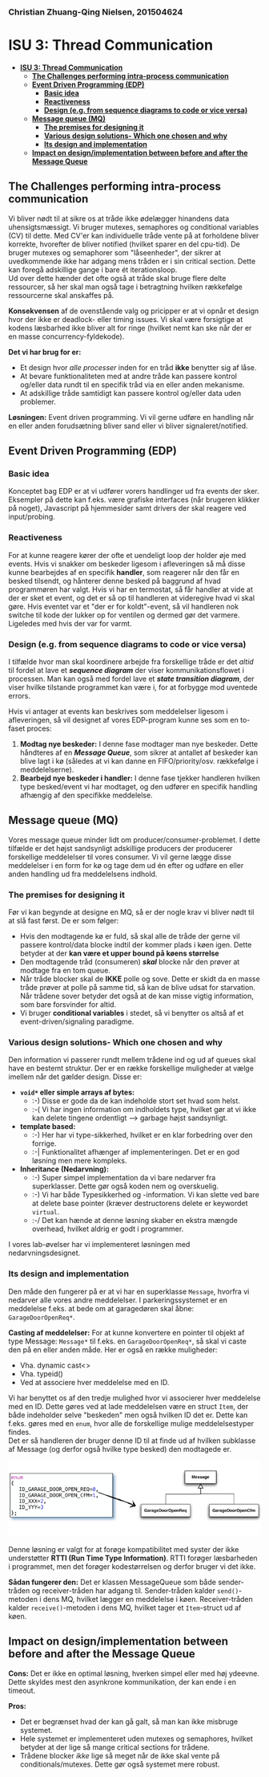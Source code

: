 ### Christian Zhuang-Qing Nielsen, 201504624
# **ISU 3: Thread Communication**
- [**ISU 3: Thread Communication**](#isu-3-thread-communication)
    - [**The Challenges performing intra-process communication**](#the-challenges-performing-intra-process-communication)
    - [**Event Driven Programming (EDP)**](#event-driven-programming-edp)
        - [**Basic idea**](#basic-idea)
        - [**Reactiveness**](#reactiveness)
        - [**Design (e.g. from sequence diagrams to code or vice versa)**](#design-eg-from-sequence-diagrams-to-code-or-vice-versa)
    - [**Message queue (MQ)**](#message-queue-mq)
        - [**The premises for designing it**](#the-premises-for-designing-it)
        - [**Various design solutions- Which one chosen and why**](#various-design-solutions--which-one-chosen-and-why)
        - [**Its design and implementation**](#its-design-and-implementation)
    - [**Impact on design/implementation between before and after the Message Queue**](#impact-on-designimplementation-between-before-and-after-the-message-queue)
## **The Challenges performing intra-process communication**
Vi bliver nødt til at sikre os at tråde ikke ødelægger hinandens data uhensigtsmæssigt. Vi bruger mutexes, semaphores og conditional variables (CV) til dette. Med CV'er kan individuelle tråde vente på at forholdene bliver korrekte, hvorefter de bliver notified (hvilket sparer en del cpu-tid). De bruger mutexes og semaphorer som "låseenheder", der sikrer at uvedkommende ikke har adgang mens tråden er i sin critical section. Dette kan foregå adskillige gange i bare ét iterationsloop. <br>
Ud over dette hænder det ofte også at tråde skal bruge flere delte ressourcer, så her skal man også tage i betragtning hvilken rækkefølge ressourcerne skal anskaffes på.

**Konsekvensen** af de ovenstående valg og pricipper er at vi opnår et design hvor der ikke er deadlock- eller timing issues. Vi skal være forsigtige at kodens læsbarhed ikke bliver alt for ringe (hvilket nemt kan ske når der er en masse concurrency-fyldekode).

**Det vi har brug for er:** 
- Et design hvor _alle processer_ inden for en tråd **ikke** benytter sig af låse. 
- At bevare funktionaliteten med at andre tråde kan passere kontrol og/eller data rundt til en specifik tråd via en eller anden mekanisme. 
- At adskillige tråde samtidigt kan passere kontrol og/eller data uden problemer. 

**Løsningen:**
Event driven programming. Vi vil gerne udføre en handling når en eller anden forudsætning bliver sand eller vi bliver signaleret/notified.
## **Event Driven Programming (EDP)**
### **Basic idea**
Konceptet bag EDP er at vi udfører vorers handlinger ud fra events der sker. Eksempler på dette kan f.eks. være grafiske interfaces (når brugeren klikker på noget), Javascript på hjemmesider samt drivers der skal reagere ved input/probing.
### **Reactiveness**
For at kunne reagere kører der ofte et uendeligt loop der holder øje med events. Hvis vi snakker om beskeder ligesom i afleveringen så må disse kunne bearbejdes af en specifik **handler**, som reagerer når den får en besked tilsendt, og hånterer denne besked på baggrund af hvad programmøren har valgt. Hvis vi har en termostat, så får handler at vide at der er sket et event, og det er så op til handleren at videregive hvad vi skal gøre. Hvis eventet var et "der er for koldt"-event, så vil handleren nok switche til kode der lukker op for ventilen og dermed gør det varmere. Ligeledes med hvis der var for varmt.
### **Design (e.g. from sequence diagrams to code or vice versa)**
I tilfælde hvor man skal koordinere arbejde fra forskellige tråde er det _altid_ til fordel at lave et **_sequence diagram_** der viser kommunikationsflowet i processen. Man kan også med fordel lave et **_state transition diagram_**, der viser hvilke tilstande programmet kan være i, for at forbygge mod uventede errors.

Hvis vi antager at events kan beskrives som meddelelser ligesom i afleveringen, så vil designet af vores EDP-program kunne ses som en to-faset proces:

1. **Modtag nye beskeder:** I denne fase modtager man nye beskeder. Dette håndteres af en **_Message Queue_**, som sikrer at antallet af beskeder kan blive lagt i kø (således at vi kan danne en FIFO/priority/osv. rækkefølge i meddelelserne).
2. **Bearbejd nye beskeder i handler:** I denne fase tjekker handleren hvilken type besked/event vi har modtaget, og den udfører en specifik handling afhængig af den specifikke meddelelse.

## **Message queue (MQ)**
Vores message queue minder lidt om producer/consumer-problemet. I dette tilfælde er det højst sandsynligt adskillige producers der producerer forskellige meddelelser til vores consumer. Vi vil gerne lægge disse meddelelser i en form for kø og tage dem ud én efter og udføre en eller anden handling ud fra meddelelsens indhold. 
### **The premises for designing it**
Før vi kan begynde at designe en MQ, så er der nogle krav vi bliver nødt til at slå fast først. De er som følger:
- Hvis den modtagende kø er fuld, så skal alle de tråde der gerne vil passere kontrol/data blocke indtil der kommer plads i køen igen. Dette betyder at der **kan være et upper bound på køens størrelse**
- Den modtagende tråd (consumeren) **_skal_** blocke når den prøver at modtage fra en tom queue.
- Når tråde blocker skal de **IKKE** polle og sove. Dette er skidt da en masse tråde prøver at polle på samme tid, så kan de blive udsat for starvation. Når trådene sover betyder det også at de kan misse vigtig information, som bare forsvinder for altid.
- Vi bruger **conditional variables** i stedet, så vi benytter os altså af et event-driven/signaling paradigme.
### **Various design solutions- Which one chosen and why**
Den information vi passerer rundt mellem trådene ind og ud af queues skal have en bestemt struktur. Der er en række forskellige muligheder at vælge imellem når det gælder design. Disse er:
- **`void*` eller simple arrays af bytes:**
    + :-) Disse er gode da de kan indeholde stort set hvad som helst.
    + :-( Vi har ingen information om indholdets type, hvilket gør at vi ikke kan delete tingene ordentligt --> garbage højst sandsynligt.
- **template based:**
    + :-) Her har vi type-sikkerhed, hvilket er en klar forbedring over den forrige.
    + :-| Funktionalitet afhænger af implementeringen. Det er en god løsning men mere kompleks.
- **Inheritance (Nedarvning):**
    + :-) Super simpel implementation da vi bare nedarver fra superklasser. Dette gør også koden nem og overskuelig.
    + :-) Vi har både Typesikkerhed og -information. Vi kan slette ved bare at delete base pointer (kræver destructorens delete er keywordet `virtual`.
    + :-/ Det kan hænde at denne løsning skaber en ekstra mængde overhead, hvilket aldrig er godt i programmer.

I vores lab-øvelser har vi implementeret løsningen med nedarvningsdesignet.
### **Its design and implementation**
Den måde den fungerer på er at vi har en superklasse `Message`, hvorfra vi nedarver alle vores andre meddelelser. I parkeringssystemet  er en meddelelse f.eks. at bede om at garagedøren skal åbne: `GarageDoorOpenReq*`.

**Casting af meddelelser:** For at kunne konvertere en pointer til objekt af type Message: `Message*` til f.eks. en `GarageDoorOpenReq*`, så skal vi caste den på en eller anden måde. Her er også en række muligheder:
- Vha. dynamic cast<>
- Vha. typeid()
- Ved at associere hver meddelelse med en ID.

Vi har benyttet os af den tredje mulighed hvor vi associerer hver meddelelse med en ID. Dette gøres ved at lade meddelelsen være en struct `Item`, der både indeholder selve "beskeden" men også hvilken ID det er. Dette kan f.eks. gøres med en `enum`, hvor alle de forskellige mulige meddelelsestyper findes. <br>
Det er så handleren der bruger denne ID til at finde ud af hvilken subklasse af Message (og derfor også hvilke type besked) den modtagede er.

<img src='./billeder/3_1.png'>

Denne løsning er valgt for at forøge kompatibilitet med syster der ikke understøtter **RTTI (Run Time Type Information)**. RTTI forøger læsbarheden i programmet, men det forøger kodestørrelsen og derfor bruger vi det ikke.

**Sådan fungerer den:**
Det er klassen MessageQueue som både sender-tråden og receiver-tråden har adgang til. Sender-tråden kalder `send()`-metoden i dens MQ, hvilket lægger en meddelelse i køen. Receiver-tråden kalder `receive()`-metoden i dens MQ, hvilket tager et `Item`-struct ud af køen.

## **Impact on design/implementation between before and after the Message Queue**
**Cons:** Det er ikke en optimal løsning, hverken simpel eller med høj ydeevne. Dette skyldes mest den asynkrone kommunikation, der kan ende i en timeout. 

**Pros:** 
- Det er begrænset hvad der kan gå galt, så man kan ikke misbruge systemet. 
- Hele systemet er implementeret uden mutexes og semaphores, hvilket betyder at der lige så mange critical sections for trådene. 
- Trådene blocker _ikke_ lige så meget når de ikke skal vente på conditionals/mutexes. Dette gør også systemet mere robust.